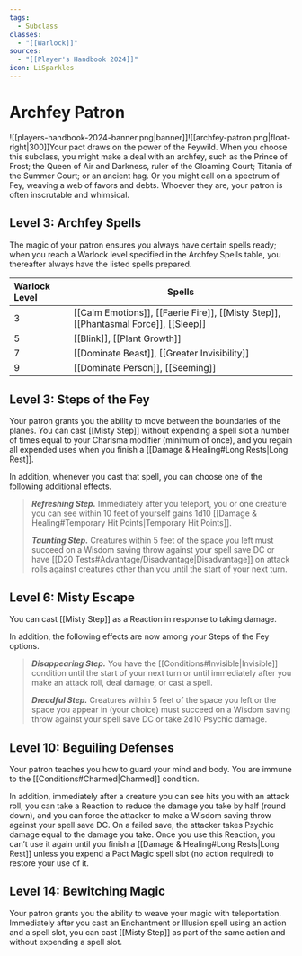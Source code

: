 ```yaml
---
tags:
  - Subclass
classes:
  - "[[Warlock]]"
sources:
  - "[[Player's Handbook 2024]]"
icon: LiSparkles
---
```


# Archfey Patron

![[players-handbook-2024-banner.png|banner]]![[archfey-patron.png|float-right|300]]Your pact draws on the power of the Feywild. When you choose this subclass, you might make a deal with an archfey, such as the Prince of Frost; the Queen of Air and Darkness, ruler of the Gloaming Court; Titania of the Summer Court; or an ancient hag. Or you might call on a spectrum of Fey, weaving a web of favors and debts. Whoever they are, your patron is often inscrutable and whimsical.

## Level 3: Archfey Spells

The magic of your patron ensures you always have certain spells ready; when you reach a Warlock level specified in the Archfey Spells table, you thereafter always have the listed spells prepared.

| Warlock Level | Spells                                                                                                                                                                                                                                                                                                                                                  |
|:------------- | ------------------------------------------------------------------------------------------------------------------------------------------------------------------------------------------------------------------------------------------------------------------------------------------------------------------------------------------------------- |
| 3             | [[Calm Emotions]], [[Faerie Fire]], [[Misty Step]], [[Phantasmal Force]], [[Sleep]] |
| 5             | [[Blink]], [[Plant Growth]]                                                                                                                                                                                                                          |
| 7             | [[Dominate Beast]], [[Greater Invisibility]]                                                                                                                                                                                        |
| 9             | [[Dominate Person]], [[Seeming]]                                                                                                                                                                                                                |

## Level 3: Steps of the Fey

Your patron grants you the ability to move between the boundaries of the planes. You can cast [[Misty Step]] without expending a spell slot a number of times equal to your Charisma modifier (minimum of once), and you regain all expended uses when you finish a [[Damage & Healing#Long Rests|Long Rest]].

In addition, whenever you cast that spell, you can choose one of the following additional effects.
>**_Refreshing Step._** Immediately after you teleport, you or one creature you can see within 10 feet of yourself gains 1d10 [[Damage & Healing#Temporary Hit Points\|Temporary Hit Points]].
>
>**_Taunting Step._** Creatures within 5 feet of the space you left must succeed on a Wisdom saving throw against your spell save DC or have [[D20 Tests#Advantage/Disadvantage\|Disadvantage]] on attack rolls against creatures other than you until the start of your next turn.

## Level 6: Misty Escape

You can cast [[Misty Step]] as a Reaction in response to taking damage.

In addition, the following effects are now among your Steps of the Fey options.
>**_Disappearing Step._** You have the [[Conditions#Invisible\|Invisible]] condition until the start of your next turn or until immediately after you make an attack roll, deal damage, or cast a spell.
>
>**_Dreadful Step._** Creatures within 5 feet of the space you left or the space you appear in (your choice) must succeed on a Wisdom saving throw against your spell save DC or take 2d10 Psychic damage.

## Level 10: Beguiling Defenses

Your patron teaches you how to guard your mind and body. You are immune to the [[Conditions#Charmed\|Charmed]] condition.

In addition, immediately after a creature you can see hits you with an attack roll, you can take a Reaction to reduce the damage you take by half (round down), and you can force the attacker to make a Wisdom saving throw against your spell save DC. On a failed save, the attacker takes Psychic damage equal to the damage you take. Once you use this Reaction, you can’t use it again until you finish a [[Damage & Healing#Long Rests|Long Rest]] unless you expend a Pact Magic spell slot (no action required) to restore your use of it.

## Level 14: Bewitching Magic

Your patron grants you the ability to weave your magic with teleportation. Immediately after you cast an Enchantment or Illusion spell using an action and a spell slot, you can cast [[Misty Step]] as part of the same action and without expending a spell slot.

